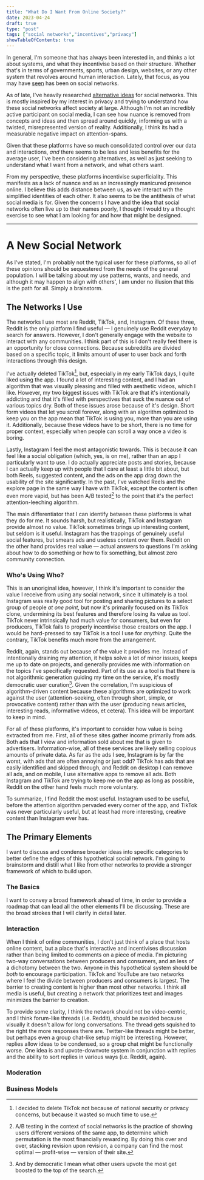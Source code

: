 ```yaml
---
title: "What Do I Want From Online Society?"
date: 2023-04-24
draft: true
type: "post"
tags: ["social networks","incentives","privacy"]
showTableOfContents: true
---
```


In general, I'm someone that has always been interested in, and thinks a lot about systems, and what they incentivise based on their structure. Whether that's in terms of governments, sports, urban design, websites, or any other system that revolves around human interaction. Lately, that focus, as you may have [seen](/posts/incentives "Accepting Different Terms. | mental excess.") has been on social networks.

As of late, I've heavily researched [alternative ideas](https://knightcolumbia.org/content/protocols-not-platforms-a-technological-approach-to-free-speech "Protocols, Not Platforms: A Technological Approach to Free Speech") for social networks. This is mostly inspired by my interest in privacy and trying to understand how these social networks affect society at large. Although I'm not an incredibly active participant on social media, I can see how nuance is removed from concepts and ideas and then spread around quickly, informing us with a twisted, misrepresented version of reality. Additionally, I think its had a measurable negative impact on attention-spans.

Given that these platforms have so much consolidated control over our data and interactions, *and* there seems to be less and less benefits for the average user, I've been considering alternatives, as well as just seeking to understand what I want from a network, and what others want.

From my perspective, these platforms incentivise superficiality. This manifests as a lack of nuance and as an increasingly manicured presence online. I believe this adds distance between us, as we interact with the simplified identities of each other. It also seems to be the antithesis of what social media is for. Given the concerns I have and the idea that social networks often live up to their names poorly, I thought I would try a thought exercise to see what I am looking for and how that might be designed.

---

# A New Social Network
As I've stated, I'm probably not the typical user for these platforms, so all of these opinions should be sequestered from the needs of the general population. I will be talking about my use patterns, wants, and needs, and although it may happen to align with others', I am under no illusion that this is the path for all. Simply a brainstorm.

## The Networks I Use
The networks I use most are Reddit, TikTok, and, Instagram. Of these three, Reddit is the only platform I find useful — I genuinely use Reddit everyday to search for answers. However, I don't generally engage with the website to interact with any communities. I think part of this is I don't really feel there is an opportunity for close connections. Because subreddits are divided based on a specific topic, it limits amount of user to user back and forth interactions through this design.

I've actually deleted TikTok[^1], but, especially in my early TikTok days, I quite liked using the app. I found a lot of interesting content, and I had an algorithm that was visually pleasing and filled with aesthetic videos, which I like. However, my two biggest issues with TikTok are that it's intentionally addicting and that it's filled with perspectives that suck the nuance out of various topics dry. Both of these issues arose because of it's design. Short form videos that let you scroll forever, along with an algorithm optimized to keep you on the app mean that TikTok is using you, more than you are using it. Additionally, because these videos have to be short, there is no time for proper context, especially when people can scroll a way once a video is boring.

Lastly, Instagram I feel the most antagonistic towards. This is because it can feel like a social obligation (which, yes, is on me), rather than an app I particularly want to use. I do actually appreciate posts and stories, because I can actually keep up with people that I care at least a little bit about, but both Reels, suggested content, and the ads on the app drag down the usability of the site significantly. In the past, I've watched Reels and the explore page in the same way I have with TikTok, except the content is often even more vapid, but has been A/B tested[^2] to the point that it's the perfect attention-leeching algorithm.

The main differentiator that I can identify between these platforms is what they do for me. It sounds harsh, but realistically, TikTok and Instagram provide almost no value. TikTok sometimes brings up interesting content, but seldom is it useful. Instagram has the trappings of genuinely useful social features, but smears ads and useless content over them. Reddit on the other hand provides real value — actual answers to questions I'm asking about how to do something or how to fix something, but almost zero community connection.

### Who's Using Who?
This is an unoriginal idea, however, I think it's important to consider the value I receive from using any social network, since it ultimately is a tool. Instagram was really good tool for posting and sharing pictures to a select group of people *at one point*, but now it's primarily focused on its TikTok clone, undermining its best features and therefore losing its value as tool. TikTok never intrinsically had much value for consumers, but even for producers, TikTok fails to properly incentivise those creators on the app. I would be hard-pressed to say TikTok is a tool I use for *anything*. Quite the contrary, TikTok benefits much more from the arrangement.

Reddit, again, stands out because of the value it provides me. Instead of intentionally draining my attention, it helps solve a lot of minor issues, keeps me up to date on projects, and generally provides me with information on the topics I've specifically requested. Part of its use as a tool is that there is not algorithmic generation guiding my time on the service, it's mostly democratic user curation[^3]. Given the correlation, I'm suspicious of algorithm-driven content because these algorithms are optimized to work against the user (attention-seeking, often through short, simple, or provocative content) rather than with the user (producing news articles, interesting reads, informative videos, et cetera). This idea will be important to keep in mind.

For all of these platforms, it's important to consider how value is being extracted from me. First, all of these sites gather income primarily from ads. Both ads that I view and information sold about me that is given to advertisers. Information-wise, all of these services are likely selling copious amounts of private data. As far as the ads I see, Instagram is by far the worst, with ads that are often annoying or just odd? TikTok has ads that are easily identified and skipped through, and Reddit on desktop I can remove all ads, and on mobile, I use alternative apps to remove all ads. Both Instagram and TikTok are trying to keep me on the app as long as possible, Reddit on the other hand feels much more voluntary.

To summarize, I find Reddit the most useful. Instagram used to be useful, before the attention algorithm pervaded every corner of the app, and TikTok was never particularly useful, but at least had more interesting, creative content than Instagram ever has.

## The Primary Elements
I want to discuss and condense broader ideas into specific categories to better define the edges of this hypothetical social network. I'm going to brainstorm and distill what I like from other networks to provide a stronger framework of which to build upon.

### The Basics
I want to convey a broad framework ahead of time, in order to provide a roadmap that can lead all the other elements I'll be discussing. These are the broad strokes that I will clarify in detail later.

### Interaction
When I think of online communities, I don't just think of a place that hosts online content, but a place that's interactive and incentivises discussion rather than being limited to comments on a piece of media. I'm picturing two-way conversations between producers and consumers, and an less of a dichotomy between the two. Anyone in this hypothetical system should be *both* to encourage participation. TikTok and YouTube are two networks where I feel the divide between producers and consumers is largest. The barrier to creating content is higher than most other networks. I think all media is useful, but creating a network that prioritizes text and images minimizes the barrier to creation.

To provide some clarity, I think the network should not be video-centric, and I think forum-like threads (i.e. Reddit), should be avoided because visually it doesn't allow for long conversations. The thread gets squished to the right the more responses there are. Twitter-like threads might be better, but perhaps even a group chat-like setup might be interesting. However, replies allow ideas to be condensed, so a group chat might be functionally worse. One idea is and upvote-downvote system in conjunction with replies and the ability to sort replies in various ways (i.e. Reddit, again).

### Moderation


### Business Models


[^1]: I decided to delete TikTok not because of national security or privacy concerns, but because it wasted so much time to use.

[^2]: A/B testing in the context of social networks is the practice of showing users different versions of the same app, to determine which permutation is the most financially rewarding. By doing this over and over, stacking revision upon revision, a company can find the most optimal — profit-wise — version of their site.

[^3]: And by democratic I mean what other users upvote the most get boosted to the top of the search.
